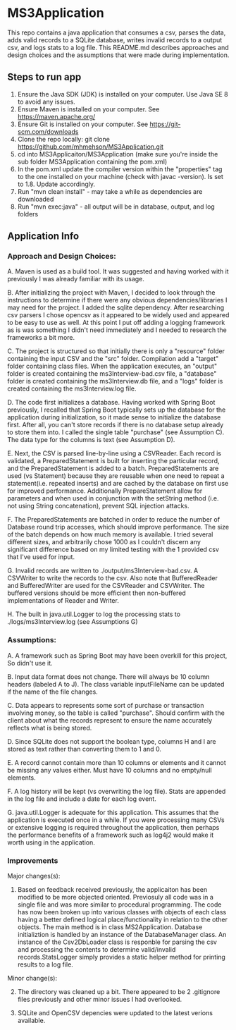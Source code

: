 # MS3Application

This repo contains a java application that consumes a csv, parses the data, adds valid records to a SQLite database, writes invalid records to a output csv, and logs stats to a log file. This README.md describes approaches and design choices and the assumptions that were made during implementation.

## Steps to run app

1.  Ensure the Java SDK (JDK) is installed on your computer. Use Java SE 8 to avoid any issues.
2.  Ensure Maven is installed on your computer. See https://maven.apache.org/
3.  Ensure Git is installed on your computer. See https://git-scm.com/downloads
4.  Clone the repo locally: git clone https://github.com/mhmehson/MS3Application.git
5.  cd into MS3Applicaiton/MS3Application (make sure you're inside the sub folder MS3Application containing the pom.xml)
6.  In the pom.xml update the compiler version within the "properties" tag to the one installed on your machine (check with javac -version). Is set to 1.8. Update accordingly.
7.  Run "mvn clean install" - may take a while as dependencies are downloaded
8.  Run "mvn exec:java" - all output will be in database, output, and log folders

## Application Info

### Approach and Design Choices:

A. Maven is used as a build tool. It was suggested and having worked with it previously I was already familiar with its usage.

B. After initializing the project with Maven, I decided to look through the instructions to determine if there were any obvious dependencies/libraries I may need for the project. I added the sqlite dependency. After researching csv parsers I chose opencsv as it appeared to be widely used and appeared to be easy to use as well. At this point I put off adding a logging framework as is was something I didn't need immediately and I needed to research the frameworks a bit more.

C. The project is structured so that initially there is only a "resource" folder containing the input CSV and the "src" folder. Compilation add a "target" folder containing class files. When the application executes, an "output" folder is created containing the ms3Interview-bad.csv file, a "database" folder is created containing the ms3Interview.db file, and a "logs" folder is created containing the ms3Interview.log file.

D. The code first initializes a database. Having worked with Spring Boot previously, I recalled that Spring Boot typically sets up the database for the application during initialization, so it made sense to initialize the database first. After all, you can't store records if there is no database setup already to store them into. I called the single table "purchase" (see Assumption C). The data type for the columns is text (see Assumption D).

E. Next, the CSV is parsed line-by-line using a CSVReader. Each record is validated, a PreparedStatement is built for inserting the particular record, and the PreparedStatement is added to a batch. PreparedStatements are used (vs Statement) because they are reusable when one need to repeat a statement(i.e. repeated inserts) and are cached by the database on first use for improved performance. Additionally PrepareStatement allow for parameters and when used in conjunction with the setString method (i.e. not using String concatenation), prevent SQL injection attacks.

F. The PreparedStatements are batched in order to reduce the number of Database round trip accesses, which should improve performance. The size of the batch depends on how much memory is available. I tried several different sizes, and arbitrarily chose 1000 as I couldn't discern any significant difference based on my limited testing with the 1 provided csv that I've used for input.

G. Invalid records are written to ./output/ms3Interview-bad.csv. A CSVWriter to write the records to the csv. Also note that BufferedReader and BufferedWriter are used for the CSVReader and CSVWriter. The buffered versions should be more efficient then non-buffered implementations of Reader and Writer.

H. The built in java.util.Logger to log the processing stats to ./logs/ms3Interview.log (see Assumptions G)

### Assumptions:

A. A framework such as Spring Boot may have been overkill for this project, So didn't use it.

B. Input data format does not change. There will always be 10 column headers (labeled A to J). The class variable inputFileName can be updated if the name of the file changes.

C. Data appears to represents some sort of purchase or transaction involving money, so the table is called "purchase". Should confirm with the client about what the records represent to ensure the name accurately reflects what is being stored.

D. Since SQLite does not support the boolean type, columns H and I are stored as text rather than converting them to 1 and 0.

E. A record cannot contain more than 10 columns or elements and it cannot be missing any values either. Must have 10 columns and no empty/null elements.

F. A log history will be kept (vs overwriting the log file). Stats are appended in the log file and include a date for each log event.

G. java.util.Logger is adequate for this application. This assumes that the application is executed once in a while. If you were processing many CSVs or extensive logging is required throughout the application, then perhaps the performance benefits of a framework such as log4j2 would make it worth using in the application.

### Improvements

Major changes(s):

1. Based on feedback received previously, the applicaiton has been modified to be more objected oriented. Previosuly all code was in a single file and was more similar to procedural programming. The code has now been broken up into various classes with objects of each class having a better defined logical place/functionality in relation to the other objects. The main method is in class MS2Application. Database initializtion is handled by an instance of the DatabaseManager class. An instance of the Csv2DbLoader class is responble for parsing the csv and processing the contents to determine valid/invalid records.StatsLogger simply provides a static helper method for printing results to a log file.

Minor change(s):

2. The directory was cleaned up a bit. There appeared to be 2 .gitignore files previously and other minor issues I had overlooked.

3. SQLite and OpenCSV depencies were updated to the latest verions available.
